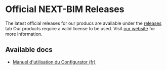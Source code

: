 # Official NEXT-BIM Releases
The latest official releases for our producs are available under the [releases](https://github.com/NEXT-BIM/next-bim-releases/releases) tab
Our products require a valid license to be used. Visit [our website](https://next-bim.com/) for more information.

## Available docs
- [Manuel d'utilisation du Configurator (fr)](doc/configurator/user_manual_fr.md)